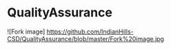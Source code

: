 # QualityAssurance

![Fork image] https://github.com/IndianHills-CSD/QualityAssurance/blob/master/Fork%20image.jpg
